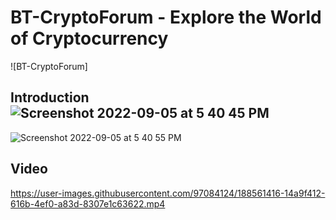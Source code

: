# BT-CryptoForum - Explore the World of Cryptocurrency

![BT-CryptoForum]

## Introduction![Screenshot 2022-09-05 at 5 40 45 PM](https://user-images.githubusercontent.com/97084124/188560328-a3736147-01bd-4f06-acdd-1d1a6064040a.png)

![Screenshot 2022-09-05 at 5 40 55 PM](https://user-images.githubusercontent.com/97084124/188560406-b291aebc-d611-438e-ad86-8f4ffd009bea.png)

## Video
https://user-images.githubusercontent.com/97084124/188561416-14a9f412-616b-4ef0-a83d-8307e1c63622.mp4
